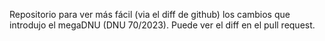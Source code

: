 Repositorio para ver más fácil (via el diff de github) los cambios que introdujo el megaDNU (DNU 70/2023). 
Puede ver el diff en el pull request.

